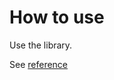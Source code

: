 <!--
  This document was generated from ../src/docs/tutorial.md 
-->

# How to use

Use the library.

See [reference](reference.md)
